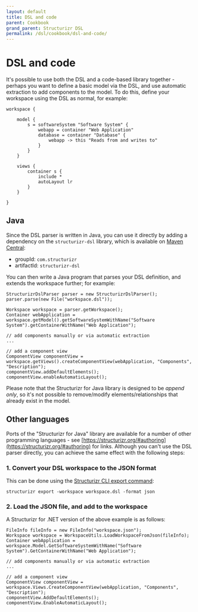 ```yaml
---
layout: default
title: DSL and code
parent: Cookbook
grand_parent: Structurizr DSL
permalink: /dsl/cookbook/dsl-and-code/
---
```


# DSL and code

It's possible to use both the DSL and a code-based library together - perhaps you want to define a basic model via the DSL, and use automatic extraction to add components to the model. To do this, define your workspace using the DSL as normal, for example:

```
workspace {

    model {
        s = softwareSystem "Software System" {
            webapp = container "Web Application"
            database = container "Database" {
                webapp -> this "Reads from and writes to"
            }
        }
    }

    views {
        container s {
            include *
            autoLayout lr
        }
    }
    
}
```

## Java

Since the DSL parser is written in Java, you can use it directly by adding a dependency on the `structurizr-dsl` library, which is available on [Maven Central](https://search.maven.org/artifact/com.structurizr/structurizr-dsl):

- groupId: `com.structurizr`
- artifactId: `structurizr-dsl`

You can then write a Java program that parses your DSL definition, and extends the workspace further; for example:

```
StructurizrDslParser parser = new StructurizrDslParser();
parser.parse(new File("workspace.dsl"));

Workspace workspace = parser.getWorkspace();
Container webApplication = workspace.getModel().getSoftwareSystemWithName("Software System").getContainerWithName("Web Application");

// add components manually or via automatic extraction
...

// add a component view
ComponentView componentView = workspace.getViews().createComponentView(webApplication, "Components", "Description");
componentView.addDefaultElements();
componentView.enableAutomaticLayout();
```

Please note that the Structurizr for Java library is designed to be *append only*, so it's not possible to remove/modify elements/relationships that already exist in the model.

## Other languages

Ports of the "Structurizr for Java" library are available for a number of other programming languages - see [https://structurizr.org/#authoring](https://structurizr.org/#authoring) for links. Although you can't use the DSL parser directly, you can achieve the same effect with the following steps:

### 1. Convert your DSL workspace to the JSON format

This can be done using the [Structurizr CLI export command](https://github.com/structurizr/cli/blob/master/docs/export.md):

```
structurizr export -workspace workspace.dsl -format json
```

### 2. Load the JSON file, and add to the workspace

A Structurizr for .NET version of the above example is as follows:

```
FileInfo fileInfo = new FileInfo("workspace.json");
Workspace workspace = WorkspaceUtils.LoadWorkspaceFromJson(fileInfo);
Container webApplication = workspace.Model.GetSoftwareSystemWithName("Software System").GetContainerWithName("Web Application");

// add components manually or via automatic extraction
...

// add a component view
ComponentView componentView = workspace.Views.CreateComponentView(webApplication, "Components", "Description");
componentView.AddDefaultElements();
componentView.EnableAutomaticLayout();
```